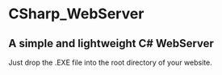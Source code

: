 # CSharp_WebServer
## A simple and lightweight C# WebServer
Just drop the .EXE file into the root directory of your website.

